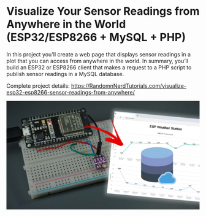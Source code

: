 # Visualize Your Sensor Readings from Anywhere in the World (ESP32/ESP8266 + MySQL + PHP)

In this project you'll create a web page that displays sensor readings in a plot that you can access from anywhere in the world. In summary, you’ll build an ESP32 or ESP8266 client that makes a request to a PHP script to publish sensor readings in a MySQL database. 

Complete project details: https://RandomnNerdTutorials.com/visualize-esp32-esp8266-sensor-readings-from-anywhere/

[![Project Image](https://raw.githubusercontent.com/RuiSantosdotme/Visualize-ESP32-ESP8266-Readings-Anywhere/master/project-image.jpg)](https://RandomnNerdTutorials.com/visualize-esp32-esp8266-sensor-readings-from-anywhere/)
